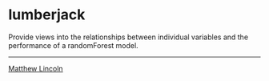 # lumberjack

Provide views into the relationships between individual variables and the performance of a randomForest model.

---
[Matthew Lincoln](http://matthewlincoln.net)
